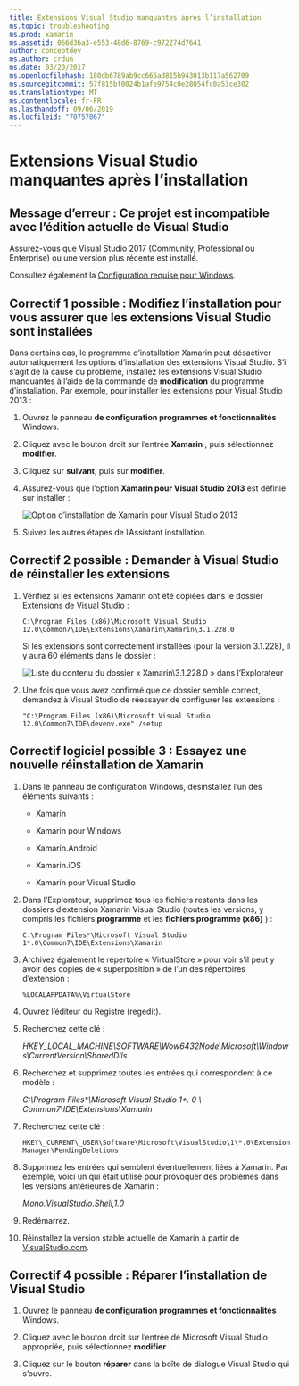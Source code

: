 ```yaml
---
title: Extensions Visual Studio manquantes après l’installation
ms.topic: troubleshooting
ms.prod: xamarin
ms.assetid: 066d36a3-e553-48d6-8769-c972274d7641
author: conceptdev
ms.author: crdun
ms.date: 03/20/2017
ms.openlocfilehash: 180db6789ab9cc665ad815b943013b117a562709
ms.sourcegitcommit: 57f815bf0024b1afe9754c0e28054fc0a53ce302
ms.translationtype: MT
ms.contentlocale: fr-FR
ms.lasthandoff: 09/06/2019
ms.locfileid: "70757067"
---
```

# <a name="missing-visual-studio-extensions-after-installation"></a>Extensions Visual Studio manquantes après l’installation

## <a name="error-message-this-project-is-incompatible-with-the-current-edition-of-visual-studio"></a>Message d’erreur : Ce projet est incompatible avec l’édition actuelle de Visual Studio

Assurez-vous que Visual Studio 2017 (Community, Professional ou Enterprise) ou une version plus récente est installé.

Consultez également la [Configuration requise pour Windows](~/cross-platform/get-started/requirements.md#windows-requirements).

## <a name="possible-fix-1-change-the-installation-to-make-sure-the-visual-studio-extensions-are-installed"></a>Correctif 1 possible : Modifiez l’installation pour vous assurer que les extensions Visual Studio sont installées

Dans certains cas, le programme d’installation Xamarin peut désactiver automatiquement les options d’installation des extensions Visual Studio. S’il s’agit de la cause du problème, installez les extensions Visual Studio manquantes à l’aide de la commande de **modification** du programme d’installation. Par exemple, pour installer les extensions pour Visual Studio 2013 :

1. Ouvrez le panneau **de configuration programmes et fonctionnalités** Windows.

2. Cliquez avec le bouton droit sur l’entrée **Xamarin** , puis sélectionnez **modifier**.

3. Cliquez sur **suivant**, puis sur **modifier**.

4. Assurez-vous que l’option **Xamarin pour Visual Studio 2013** est définie sur installer :

    ![](missing-vs-extensions-images/installer.png "Option d’installation de Xamarin pour Visual Studio 2013")

5. Suivez les autres étapes de l’Assistant installation.

## <a name="possible-fix-2-ask-visual-studio-to-set-up-the-extensions-again"></a>Correctif 2 possible : Demander à Visual Studio de réinstaller les extensions

1. Vérifiez si les extensions Xamarin ont été copiées dans le dossier Extensions de Visual Studio :

    `C:\Program Files (x86)\Microsoft Visual Studio 12.0\Common7\IDE\Extensions\Xamarin\Xamarin\3.1.228.0`

    Si les extensions sont correctement installées (pour la version 3.1.228), il y aura 60 éléments dans le dossier :

    ![](missing-vs-extensions-images/folder.png "Liste du contenu du dossier « Xamarin\3.1.228.0 » dans l’Explorateur")

2. Une fois que vous avez confirmé que ce dossier semble correct, demandez à Visual Studio de réessayer de configurer les extensions :

    `"C:\Program Files (x86)\Microsoft Visual Studio 12.0\Common7\IDE\devenv.exe" /setup`

## <a name="possible-fix-3-try-a-fresh-reinstall-of-xamarin"></a>Correctif logiciel possible 3 : Essayez une nouvelle réinstallation de Xamarin

1. Dans le panneau de configuration Windows, désinstallez l’un des éléments suivants :

    * Xamarin

    * Xamarin pour Windows

    * Xamarin.Android

    * Xamarin.iOS

    * Xamarin pour Visual Studio

2. Dans l’Explorateur, supprimez tous les fichiers restants dans les dossiers d’extension Xamarin Visual Studio (toutes les versions, y compris les fichiers **programme** et les **fichiers programme (x86)** ) :

    `C:\Program Files*\Microsoft Visual Studio 1*.0\Common7\IDE\Extensions\Xamarin`

3. Archivez également le répertoire « VirtualStore » pour voir s’il peut y avoir des copies de « superposition » de l’un des répertoires d’extension :

    `%LOCALAPPDATA%\VirtualStore`

4. Ouvrez l’éditeur du Registre (regedit).

5. Recherchez cette clé :

    _HKEY\_LOCAL\_MACHINE\SOFTWARE\Wow6432Node\Microsoft\Windows\CurrentVersion\SharedDlls_

6. Recherchez et supprimez toutes les entrées qui correspondent à ce modèle :

    _C:\Program Files\*\Microsoft Visual Studio 1\*. 0 \ Common7\IDE\Extensions\Xamarin_

7. Recherchez cette clé :

    `HKEY\_CURRENT\_USER\Software\Microsoft\VisualStudio\1\*.0\ExtensionManager\PendingDeletions`

8. Supprimez les entrées qui semblent éventuellement liées à Xamarin. Par exemple, voici un qui était utilisé pour provoquer des problèmes dans les versions antérieures de Xamarin :

    _Mono.VisualStudio.Shell,1.0_

9. Redémarrez.

10. Réinstallez la version stable actuelle de Xamarin à partir de [VisualStudio.com](https://visualstudio.com/xamarin).

## <a name="possible-fix-4-repair-visual-studio-installation"></a>Correctif 4 possible : Réparer l’installation de Visual Studio

1. Ouvrez le panneau **de configuration programmes et fonctionnalités** Windows.

2. Cliquez avec le bouton droit sur l’entrée de Microsoft Visual Studio appropriée, puis sélectionnez **modifier** .

3. Cliquez sur le bouton **réparer** dans la boîte de dialogue Visual Studio qui s’ouvre.
